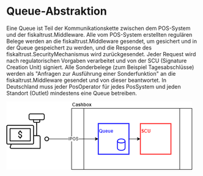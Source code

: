 # Queue-Abstraktion

Eine Queue ist Teil der Kommunikationskette zwischen dem POS-System und der fiskaltrust.Middleware. Alle vom POS-System erstellten regulären Belege werden an die fiskaltrust.Middleware gesendet, um gesichert und in der Queue gespeichert zu werden, und die Response des fiskaltrust.SecurityMechanismus wird zurückgesendet. Jeder Request wird nach regulatorischen Vorgaben verarbeitet und von der SCU (Signature Creation Unit) signiert. Alle Sonderbelege (zum Beispiel Tagesabschlüsse) werden als "Anfragen zur Ausführung einer Sonderfunktion" an die fiskaltrust.Middleware gesendet und von dieser beantwortet. In Deutschland muss jeder PosOperator für jedes PosSystem und jeden Standort (Outlet) mindestens eine Queue betreiben.



![cashbox](../media/cashbox.png)

